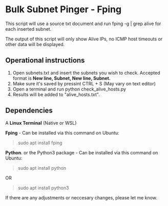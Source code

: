 <h1>Bulk Subnet Pinger - Fping</h1>

This script will use a source txt document and run fping -g | grep alive for each inserted subnet.

The output of this script will only show Alive IPs, no ICMP host timeouts or other data will be displayed.

<h2> Operational instructions </h2>

<ol>
<li> Open subnets.txt and insert the subnets you wish to check. Accepted format is <b> New line, Subnet, New line, Subnet.</b> </li>
<li> Make sure it's saved by pressint CTRL + S (May vary on text editor) </li>
<li> Open a terminal and run python check_alive_hosts.py </li>
<li> Results will be added to "alive_hosts.txt". </li>
</ol>

<h2> Dependencies </h2>

A <b>Linux Terminal</b> (Native or WSL)

<b>Fping</b> - Can be installed via this command on Ubuntu:

>sudo apt install fping

<b>Python</b>. or the </b>Python3</b> package - Can be installed via this command on Ubuntu:

>sudo apt install python

OR

>sudo apt install python3

If there are any adjustments or neccesary changes, please let me know.
